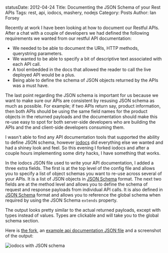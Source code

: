  statusDate: 2012-04-24
Title: Documenting the JSON Schema of your Rest APIs 
Tags: rest, api, iodocs, mashery, nodejs 
Category: Posts
Author: Ian Forsey

Recently at work I have been looking at how to document our Restful APIs. After a chat with a couple of developers we had defined the following requirements we wanted from our restful API documentation:
 
 * We needed to be able to document the URIs, HTTP methods, querystring parameters.
 * We wanted to be able to specify a bit of descriptive text associated with each API call.
 * A tool embedded in the docs that allowed the reader to call the live deployed API would be a plus.
 * Being able to define the schema of JSON objects returned by the APIs was a must have.

The last point regarding the JSON schema is important for us because we want to make sure our APIs are consistent by resusing JSON schema as much as possible. For example; if two APIs return say, product information, then both APIs should be using the same field names for the product objects in the returned payloads and the documentation should make this re-use easy to spot for both server-side developers who are building the APIs and the and client-side developers consuming them. 

I wasn't able to find any API documentation tools that supported the ability to define JSON schema, however [iodocs](https://github.com/mashery/iodocs) did everything else we wanted and had a shiney look and feel. So this evening I forked iodocs and after a couple hours implementing some dirty hacks, I have something that works. 

In the iodocs JSON file used to write your API documentation, I added a three extra fields. The first is at the top level of the config file and allows you to specify a list of object schemas you want to re-use across several of your APIs. It is a list of JSON objects in [JSON Schema](http://en.wikipedia.org/wiki/JSON#Schema) format. The next two fields are at the method level and allows you to define the schema of request and response payloads from individual API calls. It is also defined in [JSON Schema](http://en.wikipedia.org/wiki/JSON#Schema) format and allows you to reference the global schema when required by using the JSON Schema `extends` property.

The output looks pretty similar to the actual returned payloads, except with types instead of values. Types are clickable and will take you to the global schema section. 

Here is [the fork](https://github.com/theon/iodocs), an [example api documentation JSON file](https://github.com/theon/iodocs/blob/master/public/data/zoo.json) and a screenshot of the output:

![iodocs with JSON schema](https://lh5.googleusercontent.com/-HPjmeWGOprU/T5iNFrlWEvI/AAAAAAAACcA/hN6dyUlNc28/s732/iodocs-json-schema2.png)